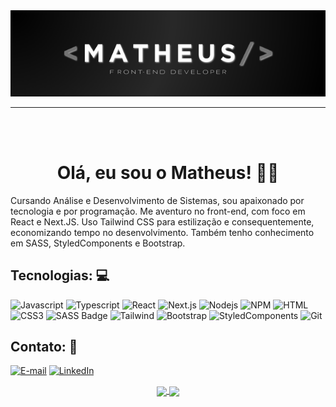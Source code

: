 <div align="center">
  <img src="./assets/github.png" />
</div>
<hr>
<br>
<br>

<div align="center">
  <h1>Olá, eu sou o Matheus! 👋🏻</h1>
</div>

<p>
  Cursando Análise e Desenvolvimento de Sistemas, sou apaixonado por tecnologia e por programação. Me aventuro no front-end, com foco em React e Next.JS.  Uso Tailwind CSS para estilização e consequentemente, economizando tempo no desenvolvimento. Também tenho conhecimento em SASS, StyledComponents e Bootstrap. 
</p>

<div>

<h2>Tecnologias: 💻 </h2>
 
![Javascript](https://img.shields.io/badge/Javascript-F0DB4F?style=for-the-badge&labelColor=black&logo=javascript&logoColor=F0DB4F)
![Typescript](https://img.shields.io/badge/Typescript-007acc?style=for-the-badge&labelColor=black&logo=typescript&logoColor=007acc)
![React](https://img.shields.io/badge/-React-61DBFB?style=for-the-badge&labelColor=black&logo=react&logoColor=61DBFB)
![Next.js](https://img.shields.io/badge/next.js-000000?style=for-the-badge&logo=nextdotjs&logoColor=white)
![Nodejs](https://img.shields.io/badge/Nodejs-3C873A?style=for-the-badge&labelColor=black&logo=node.js&logoColor=3C873A)
![NPM](https://img.shields.io/badge/npm-fff?style=for-the-badge&labelColor=black&logo=npm&logoColor=fff)
![HTML](https://img.shields.io/badge/HTML5-E34F26?style=for-the-badge&labelColor=black&logo=html5&logoColor=E34F26)
![CSS3](https://img.shields.io/badge/CSS3-1572B6?style=for-the-badge&labelColor=black&logo=css3&logoColor=1572B6)
![SASS Badge](https://img.shields.io/badge/Sass-CC6699?style=for-the-badge&labelColor=black&logo=sass&logoColor=CC6699)
![Tailwind](https://img.shields.io/badge/Tailwind_CSS-092749?style=for-the-badge&logo=tailwindcss&logoColor=06B6D4&labelColor=000000)
![Bootstrap](https://img.shields.io/badge/Bootstrap-563D7C?style=for-the-badge&labelColor=black&logo=bootstrap&logoColor=563D7C)
![StyledComponents](https://img.shields.io/badge/styledcomponents-E8A7AB?style=for-the-badge&labelColor=black&logo=styledcomponents&logoColor=white)
![Git](https://img.shields.io/badge/Git-F05032?style=for-the-badge&labelColor=black&logo=git&logoColor=F05032)

</div>

<div >
 
<h2> Contato: 💬 </h2>

[![E-mail](https://img.shields.io/badge/-Email-000?style=for-the-badge&logo=microsoft-outlook&logoColor=E94D5F)](mailto:matheus7227@gmail.com)
[![LinkedIn](https://img.shields.io/badge/-LinkedIn-000?style=for-the-badge&logo=linkedin&logoColor=30A3DC)](https://www.linkedin.com/in/matheus-oliveira-monteiro-3a5b8925a/)

</div>

<div align="center">
  <a href="https://github.com/1maatheus/github-readme-stats">
    <img height=175 align="center" src="https://github-readme-stats.vercel.app/api?username=1maatheus&show_icons=true&theme=github_dark_dimmed" />
  </a>
  <a href="https://github.com/1maatheus/convoychat">
    <img height=175 align="center" src="https://github-readme-stats.vercel.app/api/top-langs?username=1maatheus&layout=compact&langs_count=8&card_width=320&theme=github_dark_dimmed" />
  </a>
</div>
